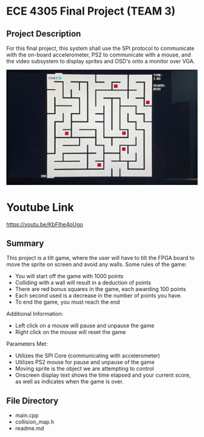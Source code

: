 # ECE 4305 Final Project (TEAM 3)

## Project Description
For this final project, this system shall use the SPI protocol to communicate with the on-board accelerometer, PS2 to communicate with a mouse, and the video subsystem to display sprites and OSD's onto a monitor over VGA.

![Picture](./image.jpg)

# Youtube Link
https://youtu.be/KbFIhe4pUgo

## Summary
This project is a tilt game, where the user will have to tilt the FPGA board to move the sprite on screen and avoid any walls.
Some rules of the game:
- You will start off the game with 1000 points
- Colliding with a wall will result in a deduction of points
- There are red bonus squares in the game, each awarding 100 points
- Each second used is a decrease in the number of points you have.
- To end the game, you must reach the end

Additional Information:
- Left click on a mouse will pause and unpause the game
- Right click on the mouse will reset the game

Parameters Met:
- Utilizes the SPI Core (communicating with accelerometer)
- Utilizes PS2 mouse for pause and unpause of the game
- Moving sprite is the object we are attempting to control
- Onscreen display text shows the time elapsed and your current score, as well as indicates when the game is over. 

## File Directory
- main.cpp
- collision_map.h
- readme.md
